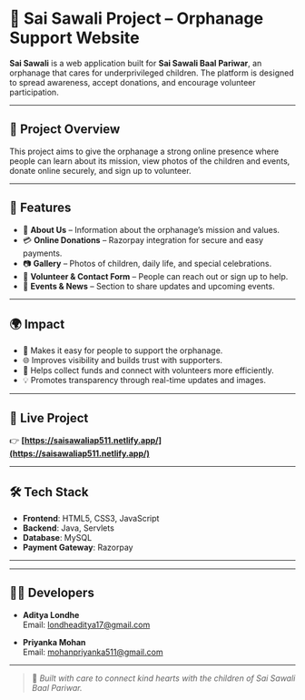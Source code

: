 # 🧒 Sai Sawali Project – Orphanage Support Website

**Sai Sawali** is a web application built for **Sai Sawali Baal Pariwar**, an orphanage that cares for underprivileged children. The platform is designed to spread awareness, accept donations, and encourage volunteer participation.

---

## 📌 Project Overview

This project aims to give the orphanage a strong online presence where people can learn about its mission, view photos of the children and events, donate online securely, and sign up to volunteer.

---

## 🚀 Features

- 📖 **About Us** – Information about the orphanage’s mission and values.
- 💳 **Online Donations** – Razorpay integration for secure and easy payments.
- 📷 **Gallery** – Photos of children, daily life, and special celebrations.
- 📝 **Volunteer & Contact Form** – People can reach out or sign up to help.
- 📅 **Events & News** – Section to share updates and upcoming events.

---

## 🌍 Impact

- 🤝 Makes it easy for people to support the orphanage.
- 🌐 Improves visibility and builds trust with supporters.
- 📲 Helps collect funds and connect with volunteers more efficiently.
- 💡 Promotes transparency through real-time updates and images.

---

## 🔗 Live Project

👉 **[https://saisawaliap511.netlify.app/](https://saisawaliap511.netlify.app/)**

---

## 🛠️ Tech Stack

- **Frontend**: HTML5, CSS3, JavaScript  
- **Backend**: Java, Servlets  
- **Database**: MySQL  
- **Payment Gateway**: Razorpay

---

---

## 👨‍💻 Developers

- **Aditya Londhe**  
  Email: [londheaditya17@gmail.com](mailto:londheaditya17@gmail.com)

- **Priyanka Mohan**  
  Email: [mohanpriyanka511@gmail.com](mailto:mohanpriyanka511@gmail.com)

---

> 💖 *Built with care to connect kind hearts with the children of Sai Sawali Baal Pariwar.*
